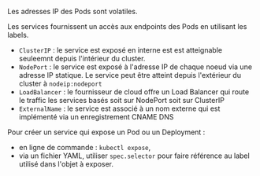 Les adresses IP des Pods sont volatiles.

Les services fournissent un accès aux endpoints des Pods en utilisant les labels.

- `ClusterIP` : le service est exposé en interne est est atteignable seuleemnt depuis l'intérieur du cluster.
- `NodePort` : le service est exposé à l'adresse IP de chaque noeud via une adresse IP statique. Le service peut être atteint depuis l'extérieur du cluster à `nodeip:nodeport`
- `LoadBalancer` : le fournisseur de cloud offre un Load Balancer qui route le traffic les services basés soit sur NodePort soit sur ClusterIP
- `ExternalName` : le service est associé à un nom externe qui est implémenté via un enregistrement CNAME DNS

Pour créer un service qui expose un Pod ou un Deployment :
- en ligne de commande : `kubectl expose`,
- via un fichier YAML, utiliser `spec.selector` pour faire référence au label utilisé dans l'objet à exposer.
